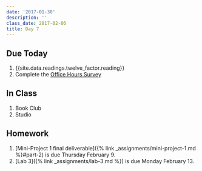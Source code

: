 ```yaml
---
date: '2017-01-30'
description: ''
class_date: 2017-02-06
title: Day 7
---
```


## Due Today

1. {{site.data.readings.twelve_factor.reading}}
2. Complete the [Office Hours Survey](https://docs.google.com/spreadsheets/d/1H0vha0_uumbFnhstNFzfGn7q41b6OrdzD3pzAWIqzAo/edit#gid=0)

## In Class

1. Book Club
3. Studio

## Homework

1. [Mini-Project 1 final deliverable]({% link _assignments/mini-project-1.md %}#part-2) is due Thursday February 9.
2. [Lab 3]({% link _assignments/lab-3.md %}) is due Monday February 13.
